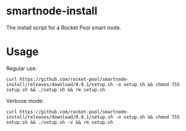 # smartnode-install
The install script for a Rocket Pool smart node.

# Usage

Regular use:

`curl https://github.com/rocket-pool/smartnode-install/releases/download/0.0.1/setup.sh -o setup.sh && chmod 755 setup.sh && ./setup.sh && rm setup.sh`

Verbose mode:

`curl https://github.com/rocket-pool/smartnode-install/releases/download/0.0.1/setup.sh -o setup.sh && chmod 755 setup.sh && ./setup.sh -v && rm setup.sh`
